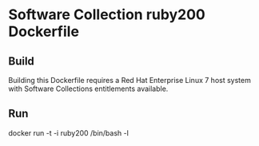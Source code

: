 Software Collection ruby200 Dockerfile
======================================

Build
-----

Building this Dockerfile requires a Red Hat Enterprise Linux 7 host
system with Software Collections entitlements available.

Run
---

docker run -t -i ruby200 /bin/bash -l
